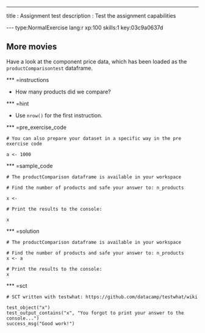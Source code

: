 ---
title       : Assignment test
description : Test the assignment capabilities

--- type:NormalExercise lang:r xp:100 skills:1 key:03c9a0637d
## More movies

Have a look at the component price data, which has been loaded as the `productComparisontest` dataframe. 

*** =instructions
- How many products did we compare?

*** =hint
- Use `nrow()` for the first instruction.

*** =pre_exercise_code
```{r}
# You can also prepare your dataset in a specific way in the pre exercise code

a <- 1000
```

*** =sample_code
```{r}
# The productComparison dataframe is available in your workspace

# Find the number of products and safe your answer to: n_products

x <-

# Print the results to the console:

x

```

*** =solution
```{r}
# The productComparison dataframe is available in your workspace

# Find the number of products and safe your answer to: n_products
x <- a

# Print the results to the console:
x
```

*** =sct
```{r}
# SCT written with testwhat: https://github.com/datacamp/testwhat/wiki

test_object("x")
test_output_contains("x", "You forgot to print your answer to the console...")
success_msg("Good work!")
```
